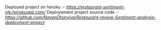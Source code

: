 Deployed project on heroku :- _https://restaurant-sentiment-nlp.herokuapp.com/_
Deployement project source code :- _https://github.com/NayanDharviya/Restaurant-review-Sentiment-analysis-deployment-project_
